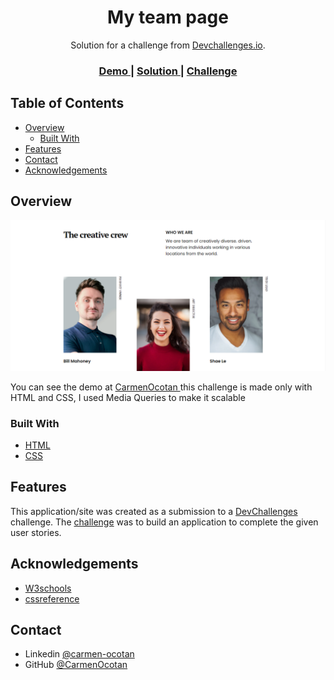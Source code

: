 <!-- Please update value in the {}  -->

<h1 align="center">My team page</h1>

<div align="center">
   Solution for a challenge from  <a href="http://devchallenges.io" target="_blank">Devchallenges.io</a>.
</div>

<div align="center">
  <h3>
    <a href="https://carmenocotan.github.io/my-team-page/">
      Demo
    </a>
    <span> | </span>
    <a href="https://github.com/CarmenOcotan/my-team-page.git">
      Solution
    </a>
    <span> | </span>
    <a href="https://devchallenges.io/challenges/wBunSb7FPrIepJZAg0sY">
      Challenge
    </a>
  </h3>
</div>


<!-- TABLE OF CONTENTS -->

## Table of Contents

- [Overview](#overview)
  - [Built With](#built-with)
- [Features](#features)
- [Contact](#contact)
- [Acknowledgements](#acknowledgements)

<!-- OVERVIEW -->

## Overview

![screenshot](./img/screenshot.png)

You can see the demo at <a href="https://carmenocotan.github.io/my-team-page/"> CarmenOcotan </a> this challenge is made only with HTML and CSS, I used Media Queries to make it scalable



### Built With

<!-- This section should list any major frameworks that you built your project using. Here are a few examples.-->

- [HTML]()
- [CSS]()


## Features

<!-- List the features of your application or follow the template. Don't share the figma file here :) -->

This application/site was created as a submission to a [DevChallenges](https://devchallenges.io/challenges) challenge. The [challenge](https://devchallenges.io/challenges/hhmesazsqgKXrTkYkt0U) was to build an application to complete the given user stories.


## Acknowledgements

<!-- This section should list any articles or add-ons/plugins that helps you to complete the project. This is optional but it will help you in the future. For exmpale -->

- [W3schools](https://www.w3schools.com/)
- [cssreference](https://cssreference.io/)

## Contact

- Linkedin [@carmen-ocotan](https://www.linkedin.com/in/carmen-ocotan/)
- GitHub [@CarmenOcotan](https://github.com/CarmenOcotan)